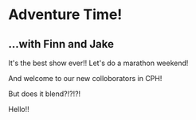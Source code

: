# Adventure Time!

## ...with Finn and Jake 

It's the best show ever!!   Let's do a marathon weekend!

And welcome to our new colloborators in CPH!

But does it blend?!?!?!

Hello!!
